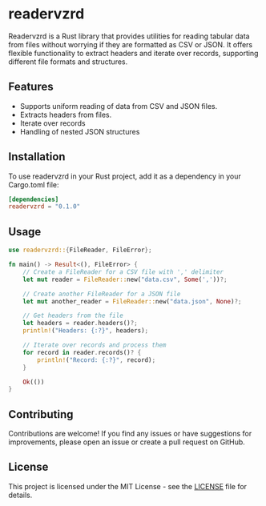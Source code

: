 # readervzrd

Readervzrd is a Rust library that provides utilities for reading tabular data from files without worrying if they are formatted as CSV or JSON. It offers flexible functionality to extract headers and iterate over records, supporting different file formats and structures.

## Features

- Supports uniform reading of data from CSV and JSON files.
- Extracts headers from files.
- Iterate over records
- Handling of nested JSON structures

## Installation

To use readervzrd in your Rust project, add it as a dependency in your Cargo.toml file:

```toml
[dependencies]
readervzrd = "0.1.0"
```

## Usage

```rust
use readervzrd::{FileReader, FileError};

fn main() -> Result<(), FileError> {
    // Create a FileReader for a CSV file with ',' delimiter
    let mut reader = FileReader::new("data.csv", Some(','))?;

    // Create another FileReader for a JSON file
    let mut another_reader = FileReader::new("data.json", None)?;

    // Get headers from the file
    let headers = reader.headers()?;
    println!("Headers: {:?}", headers);

    // Iterate over records and process them
    for record in reader.records()? {
        println!("Record: {:?}", record);
    }

    Ok(())
}
```

## Contributing

Contributions are welcome! If you find any issues or have suggestions for improvements, please open an issue or create a pull request on GitHub.

## License

This project is licensed under the MIT License - see the [LICENSE](LICENSE) file for details.



